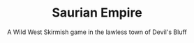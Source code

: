---
title: Saurian Empire
subtitle: A Wild West Skirmish game in the lawless town of Devil's Bluff
parent: "Realms of Arcanis: Legions"
parentlink: /legions/
---